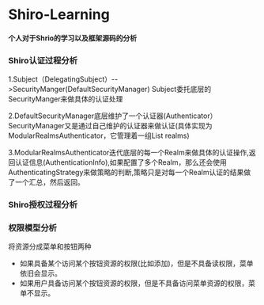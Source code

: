 # Shiro-Learning

#### 个人对于Shrio的学习以及框架源码的分析


### Shiro认证过程分析
1.Subject（DelegatingSubject）-->SecurityManger(DefaultSecurityManager)
Subject委托底层的SecurityManger来做具体的认证处理

2.DefaultSecurityManager底层维护了一个认证器(Authenticator）
SecurityManager又是通过自己维护的认证器来做认证(具体实现为ModularRealmsAuthenticator，它管理着一组List<Realm> realms)

3.ModularRealmsAuthenticator迭代底层的每一个Realm来做具体的认证操作,返回认证信息(AuthenticationInfo),如果配置了多个Realm，那么还会使用
AuthenticatingStrategy来做策略的判断,策略只是对每一个Realm认证的结果做了一个汇总，然后返回。

### Shiro授权过程分析





### 权限模型分析
将资源分成菜单和按钮两种

- 如果具备某个访问某个按钮资源的权限(比如添加)，但是不具备读权限，菜单依旧会显示。
- 如果用户具备访问某个按钮资源的权限，但是不具备访问菜单资源的权限，菜单不显示。
